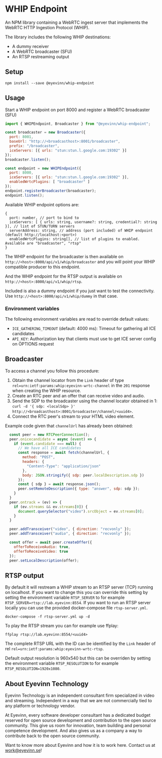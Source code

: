 # WHIP Endpoint

An NPM library containing a WebRTC ingest server that implements the WebRTC HTTP Ingestion Protocol (WHIP). 

The library includes the following WHIP destinations:
- A dummy receiver
- A WebRTC broadcaster (SFU)
- An RTSP restreaming output

## Setup

```
npm install --save @eyevinn/whip-endpoint
```

## Usage

Start a WHIP endpoint on port 8000 and register a WebRTC broadcaster (SFU)

```javascript
import { WHIPEndpoint, Broadcaster } from "@eyevinn/whip-endpoint";

const broadcaster = new Broadcaster({ 
  port: 8001,
  baseUrl: "http://<broadcasthost>:8001/broadcaster",
  prefix: "/broadcaster",
  iceServers: [{ urls: "stun:stun.l.google.com:19302" }] 
});
broadcaster.listen();

const endpoint = new WHIPEndpoint({ 
  port: 8000, 
  iceServers: [{ urls: "stun:stun.l.google.com:19302" }],
  enabledWrtcPlugins: [ "broadcaster" ] 
});
endpoint.registerBroadcaster(broadcaster);
endpoint.listen();
```

Available WHIP endpoint options are:

```
{
  port: number, // port to bind to
  iceServers: [ { urls: string, username?: string, credential?: string }], // list of STUN/TURN servers
  serverAddress: string, // address (port included) of WHIP endpoint (default http://localhost:<port>)
  enabledWrtcPlugins: string[], // list of plugins to enabled. Available are "broadcaster", "rtsp"
}
```

The WHIP endpoint for the broadcaster is then available on `http://<host>:8000/api/v1/whip/broadcaster` and you will point your WHIP compatible producer to this endpoint.

And the WHIP endpoint for the RTSP output is available on `http://<host>:8000/api/v1/whip/rtsp`.

Included is also a dummy endpoint if you just want to test the connectivity. Use `http://<host>:8000/api/v1/whip/dummy` in that case.

### Environment variables

The following environment variables are read to override default values:
- `ICE_GATHERING_TIMEOUT` (default: 4000 ms): Timeout for gathering all ICE candidates
- `API_KEY`: Authorization key that clients must use to get ICE server config on OPTIONS request

## Broadcaster

To access a channel you follow this procedure:

1. Obtain the channel locator from the `Link` header of type `rel=urn:ietf:params:whip:eyevinn-wrtc-channel` in the `201` response when creating the WHIP resource.
2. Create an RTC peer and an offer that can receive video and audio.
3. Send the SDP to the broadcaster using the channel locator obtained in 1: `curl -d '{ sdp: <localSdp> }' http://<broadcasthost>:8001/broadcaster/channel/<uuid4>`.
4. Connect the RTC peer's stream to your HTML video element.

Example code given that `channelUrl` has already been obtained:

```javascript
  const peer = new RTCPeerConnection();
  peer.onicecandidate = async (event) => {
    if (event.candidate === null) {
      // We have all ICE candidates
      const response = await fetch(channelUrl, {
        method: "POST",
        headers: {
          "Content-Type": "application/json"
        },
        body: JSON.stringify({ sdp: peer.localDescription.sdp })
      });
      const { sdp } = await response.json();
      peer.setRemoteDescription({ type: "answer", sdp: sdp });
    }
  }
  peer.ontrack = (ev) => {
    if (ev.streams && ev.streams[0]) {
      document.querySelector("video").srcObject = ev.streams[0];
    }
  }

  peer.addTransceiver("video", { direction: "recvonly" });
  peer.addTransceiver("audio", { direction: "recvonly" });

  const offer = await peer.createOffer({
    offerToReceiveAudio: true,
    offerToReceiveVideo: true
  });
  peer.setLocalDescription(offer);
```

## RTSP output

By default it will restream a WHIP stream to an RTSP server (TCP) running on localhost. If you want to change this you can override this setting by setting the environment variable `RTSP_SERVER` to for example `RTSP_SERVER=rtsp://lab.eyevinn:8554`. If you want to run an RTSP server locally you can use the provided docker-compose file `rtsp-server.yml`.

```
docker-compose -f rtsp-server.yml up -d
```

To play the RTSP stream you can for example use ffplay:

```
ffplay rtsp://lab.eyevinn:8554/<uuid4>
```

The complete RTSP URL with the ID can be identified by the `Link` header of rel `rel=urn:ietf:params:whip:eyevinn-wrtc-rtsp`.

Default output resolution is 960x540 but this can be overriden by setting the environment variable `RTSP_RESOLUTION` to for example `RTSP_RESOLUTION=1920x1080`.

## About Eyevinn Technology

Eyevinn Technology is an independent consultant firm specialized in video and streaming. Independent in a way that we are not commercially tied to any platform or technology vendor.

At Eyevinn, every software developer consultant has a dedicated budget reserved for open source development and contribution to the open source community. This give us room for innovation, team building and personal competence development. And also gives us as a company a way to contribute back to the open source community.

Want to know more about Eyevinn and how it is to work here. Contact us at work@eyevinn.se!

